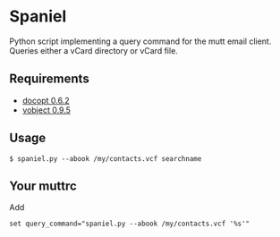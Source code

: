 # Spaniel

Python script implementing a query command for the mutt email client.
Queries either a vCard directory or vCard file.


## Requirements

* [docopt 0.6.2](https://pypi.python.org/pypi/docopt)
* [vobject 0.9.5](https://pypi.python.org/pypi/vobject)


## Usage

    $ spaniel.py --abook /my/contacts.vcf searchname

## Your muttrc

Add

    set query_command="spaniel.py --abook /my/contacts.vcf '%s'"
